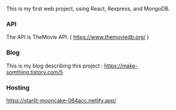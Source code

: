 This is my first web project, using React, Rexpress, and MongoDB.


### API

The API is TheMovie API. ( https://www.themoviedb.org/ )


### Blog

This is my blog describing this project : https://make-somthing.tistory.com/5


### Hosting

https://starlit-mooncake-064acc.netlify.app/

